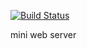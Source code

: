 

[![Build Status](https://travis-ci.com/loyalpartner/mini-server.svg?branch=main)](https://travis-ci.com/loyalpartner/mini-server)

mini web server


